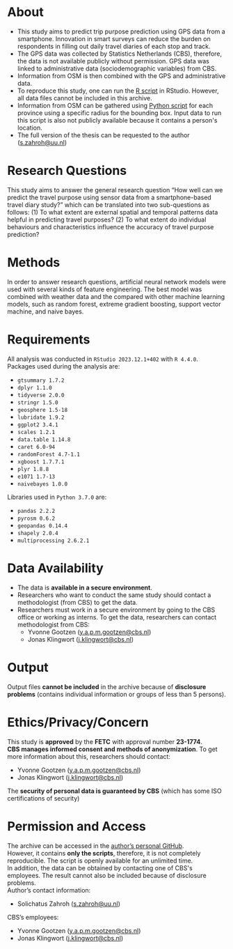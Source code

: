 # About
- This study aims to predict trip purpose prediction using GPS data from a smartphone. Innovation in smart surveys can reduce the burden on respondents in filling out daily travel diaries of each stop and track.
- The GPS data was collected by Statistics Netherlands (CBS), therefore, the data is not available publicly without permission. GPS data was linked to administrative data (sociodemographic variables) from CBS.
- Information from OSM is then combined with the GPS and administrative data.
- To reproduce this study, one can run the [R script](./r_script_annotated.R) in RStudio. However, all data files cannot be included in this archive.  
- Information from OSM can be gathered using [Python script](./python_script.py) for each province using a specific radius for the bounding box. Input data to run this script is also not publicly available because it contains a person's location.
- The full version of the thesis can be requested to the author (s.zahroh@uu.nl)


# Research Questions
This study aims to answer the general research question “How well can we predict the travel purpose using sensor data from a smartphone-based travel diary study?” which can be
translated into two sub-questions as follows:
(1) To what extent are external spatial and temporal patterns data helpful in predicting travel purposes?
(2) To what extent do individual behaviours and characteristics influence the accuracy of travel purpose prediction?

# Methods
In order to answer research questions, artificial neural network models were used with several kinds of feature engineering. The best model was combined with weather data and the compared with other machine learning models, such as random forest, extreme gradient boosting, support vector machine, and naive bayes.

# Requirements
All analysis was conducted in `RStudio 2023.12.1+402` with `R 4.4.0`. Packages used during the analysis are:
- `gtsummary 1.7.2` 
- `dplyr 1.1.0`
- `tidyverse 2.0.0`
- `stringr 1.5.0`
- `geosphere 1.5-18`
- `lubridate 1.9.2`
- `ggplot2 3.4.1`
- `scales 1.2.1`
- `data.table 1.14.8`
- `caret 6.0-94`
- `randomForest 4.7-1.1`
- `xgboost 1.7.7.1`
- `plyr 1.8.8`
- `e1071 1.7-13`
- `naivebayes 1.0.0`

Libraries used in `Python 3.7.0` are:
- `pandas 2.2.2`
- `pyrosm 0.6.2`
- `geopandas 0.14.4`
- `shapely 2.0.4`
- `multiprocessing 2.6.2.1`


# Data Availability
- The data is **available in a secure environment**.
- Researchers who want to conduct the same study should contact a methodologist (from CBS) to get the data.
- Researchers must work in a secure environment by going to the CBS office or working as interns. To get the data, researchers can contact methodologist from CBS:
  -	Yvonne Gootzen (y.a.p.m.gootzen@cbs.nl)
  -	Jonas Klingwort (j.klingwort@cbs.nl)


# Output
Output files **cannot be included** in the archive because of **disclosure problems** (contains individual information or groups of less than 5 persons).


# Ethics/Privacy/Concern
This study is **approved** by the **FETC** with approval number **23-1774**.  
**CBS manages informed consent and methods of anonymization**. To get more information about this, researchers should contact:  
-	Yvonne Gootzen (y.a.p.m.gootzen@cbs.nl)
-	Jonas Klingwort (j.klingwort@cbs.nl)
  
The **security of personal data is guaranteed by CBS** (which has some ISO certifications of security)


# Permission and Access
The archive can be accessed in the [author’s personal GitHub](https://github.com/solichatuszhrh/travel_purpose_prediction).  
However, it contains **only the scripts**, therefore, it is not completely reproducible. The script is openly available for an unlimited time.  
In addition, the data can be obtained by contacting one of CBS's employees. The result cannot also be included because of disclosure problems.  
Author’s contact information:  
- Solichatus Zahroh (s.zahroh@uu.nl)
  
CBS’s employees:
-	Yvonne Gootzen (y.a.p.m.gootzen@cbs.nl)
-	Jonas Klingwort (j.klingwort@cbs.nl)
